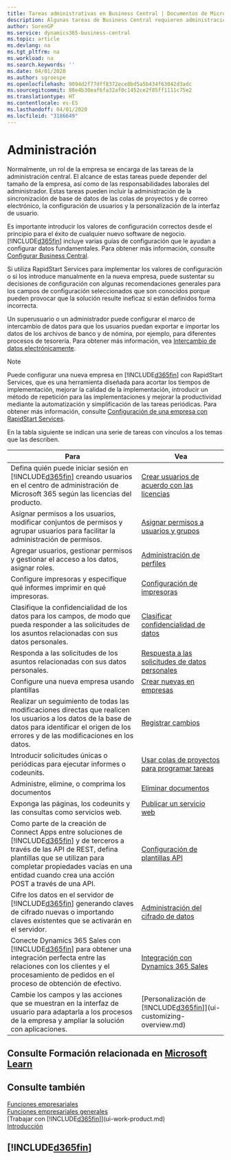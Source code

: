 ```yaml
---
title: Tareas administrativas en Business Central | Documentos de Microsoft
description: Algunas tareas de Business Central requieren administración y configuración centrales. Consulte cuáles son aprenda y qué hacer.
author: SorenGP
ms.service: dynamics365-business-central
ms.topic: article
ms.devlang: na
ms.tgt_pltfrm: na
ms.workload: na
ms.search.keywords: ''
ms.date: 04/01/2020
ms.author: sgroespe
ms.openlocfilehash: 9094d2f77dff8372ece8bd5a5b434f63042d3adc
ms.sourcegitcommit: 88e4b30eaf6fa32af0c1452ce2f85ff1111c75e2
ms.translationtype: HT
ms.contentlocale: es-ES
ms.lasthandoff: 04/01/2020
ms.locfileid: "3186649"
---
```

# <a name="administration"></a>Administración
Normalmente, un rol de la empresa se encarga de las tareas de la administración central. El alcance de estas tareas puede depender del tamaño de la empresa, así como de las responsabilidades laborales del administrador. Estas tareas pueden incluir la administración de la sincronización de base de datos de las colas de proyectos y de correo electrónico, la configuración de usuarios y la personalización de la interfaz de usuario.  

Es importante introducir los valores de configuración correctos desde el principio para el éxito de cualquier nuevo software de negocio. [!INCLUDE[d365fin](includes/d365fin_md.md)] incluye varias guías de configuración que le ayudan a configurar datos fundamentales. Para obtener más información, consulte [Configurar Business Central](setup.md).

Si utiliza RapidStart Services para implementar los valores de configuración o si los introduce manualmente en la nueva empresa, puede sustentar su decisiones de configuración con algunas recomendaciones generales para los campos de configuración seleccionados que son conocidos porque pueden provocar que la solución resulte ineficaz si están definidos forma incorrecta.  

Un superusuario o un administrador puede configurar el marco de intercambio de datos para que los usuarios puedan exportar e importar los datos de los archivos de banco y de nómina, por ejemplo, para diferentes procesos de tesorería. Para obtener más información, vea [Intercambio de datos electrónicamente](across-data-exchange.md).

> [!NOTE]
> Puede configurar una nueva empresa en [!INCLUDE[d365fin](includes/d365fin_md.md)] con RapidStart Services, que es una herramienta diseñada para acortar los tiempos de implementación, mejorar la calidad de la implementación, introducir un método de repetición para las implementaciones y mejorar la productividad mediante la automatización y simplificación de las tareas periódicas. Para obtener más información, consulte [Configuración de una empresa con RapidStart Services](admin-set-up-a-company-with-rapidstart.md).

En la tabla siguiente se indican una serie de tareas con vínculos a los temas que las describen.   

|**Para**|**Vea**|  
|------------|-------------|  
|Defina quién puede iniciar sesión en [!INCLUDE[d365fin](includes/d365fin_md.md)] creando usuarios en el centro de administración de Microsoft 365 según las licencias del producto.|[Crear usuarios de acuerdo con las licencias](ui-how-users-permissions.md)|
|Asignar permisos a los usuarios, modificar conjuntos de permisos y agrupar usuarios para facilitar la administración de permisos.|[Asignar permisos a usuarios y grupos](ui-how-users-permissions.md)|
|Agregar usuarios, gestionar permisos y gestionar el acceso a los datos, asignar roles.|[Administración de perfiles](admin-users-profiles-roles.md)|
|Configure impresoras y especifique qué informes imprimir en qué impresoras.|[Configuración de impresoras](ui-specify-printer-selection-reports.md)|
|Clasifique la confidencialidad de los datos para los campos, de modo que pueda responder a las solicitudes de los asuntos relacionadas con sus datos personales.|[Clasificar confidencialidad de datos](admin-classifying-data-sensitivity.md)|
|Responda a las solicitudes de los asuntos relacionadas con sus datos personales.|[Respuesta a las solicitudes de datos personales](admin-responding-to-requests-about-personal-data.md)|
|Configure una nueva empresa usando plantillas|[Crear nuevas en empresas](about-new-company.md)|
|Realizar un seguimiento de todas las modificaciones directas que realicen los usuarios a los datos de la base de datos para identificar el origen de los errores y de las modificaciones en los datos.|[Registrar cambios](across-log-changes.md)|  
|Introducir solicitudes únicas o periódicas para ejecutar informes o codeunits.|[Usar colas de proyectos para programar tareas](admin-job-queues-schedule-tasks.md)|  
|Administre, elimine, o comprima los documentos|[Eliminar documentos](admin-manage-documents.md)|  
|Exponga las páginas, los codeunits y las consultas como servicios web.|[Publicar un servicio web](across-how-publish-web-service.md)|
|Como parte de la creación de Connect Apps entre soluciones de [!INCLUDE[d365fin](includes/d365fin_md.md)] y de terceros a través de las API de REST, defina plantillas que se utilizan para completar propiedades vacías en una entidad cuando crea una acción POST a través de una API.|[Configuración de plantillas API](admin-configuring-api-template.md)|
|Cifre los datos en el servidor de [!INCLUDE[d365fin](includes/d365fin_md.md)] generando claves de cifrado nuevas o importando claves existentes que se activarán en el servidor.|[Administración del cifrado de datos](admin-manage-data-encryption.md)|
|Conecte Dynamics 365 Sales con [!INCLUDE[d365fin](includes/d365fin_md.md)] para obtener una integración perfecta entre las relaciones con los clientes y el procesamiento de pedidos en el proceso de obtención de efectivo.|[Integración con Dynamics 365 Sales](admin-prepare-dynamics-365-for-sales-for-integration.md)|
|Cambie los campos y las acciones que se muestran en la interfaz de usuario para adaptarla a los procesos de la empresa y ampliar la solución con aplicaciones.|[Personalización de [!INCLUDE[d365fin](includes/d365fin_md.md)]](ui-customizing-overview.md)|

## <a name="see-related-training-at-microsoft-learn"></a>Consulte Formación relacionada en [Microsoft Learn](/learn/paths/deploy-configure-dynamics-365-business-central/)

## <a name="see-also"></a>Consulte también
[Funciones empresariales](across-business-functionality.md)  
[Funciones empresariales generales](ui-across-business-areas.md)  
[Trabajar con [!INCLUDE[d365fin](includes/d365fin_md.md)]](ui-work-product.md)  
[Introducción](product-get-started.md)    

## [!INCLUDE[d365fin](includes/free_trial_md.md)]  
